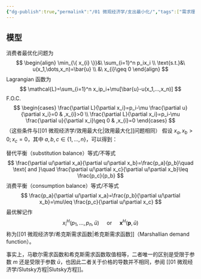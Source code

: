 ```yaml
---
{"dg-publish":true,"permalink":"/01 微观经济学/支出最小化/","tags":["需求理论"],"created":"2024-07-22T16:38:26.000+08:00","updated":"2024-07-22T16:38:26.000+08:00"}
---
```


## 模型

消费者最优化问题为
$$
\begin{align}
\min_{\{ x_{i} \}}&\ \sum_{i=1}^n p_ix_i \\
\text{s.t.}&\ u(x_1,\dots,x_n)=\bar{u} \\
&\ x_{i}\geq 0
\end{align}
$$
Lagrangian 函数为
$$
\mathcal{L}=\sum_{i=1}^n x_ip_i+\mu[\bar{u}-u(x_1,...,x_n)]
$$
F.O.C.
$$
\begin{cases}
\frac{\partial L}{\partial x_i}=p_i-\mu \frac{\partial u}{\partial x_i}=0 & ,x_{i}>0 \\
\frac{\partial L}{\partial x_i}=p_i-\mu \frac{\partial u}{\partial x_i}\geq  0 & ,x_{i}=0
\end{cases}
$$
（这些条件与[[01 微观经济学/效用最大化\|效用最大化]]问题相同）
假设 $x_{a},x_{b}>0;x_{c}=0$，其中 $a,b,c\in \{ 1,\dots,n \}$，可以得到：

替代平衡（substitution balance）等式/不等式
$$
\frac{\partial u/\partial x_a}{\partial u/\partial x_b}=\frac{p_a}{p_b}\quad \text{ and }\quad \frac{\partial u/\partial x_c}{\partial u/\partial x_b}\leq \frac{p_c}{p_b}
$$
消费平衡（consumption balance）等式/不等式
$$
\frac{p_a}{\partial u/\partial x_a}=\frac{p_b}{\partial u/\partial x_b}=\mu\leq  \frac{p_c}{\partial u/\partial x_c}
$$
最优解记作
$$
x_{i}^H(p_{1},\dots,p_{n},\bar{u})\quad\text{ or }\quad\mathbf{x}^H(\mathbf{p},\bar{u})
$$
称为[[01 微观经济学/希克斯需求函数\|希克斯需求函数]]（Marshallian demand function）。

事实上，马歇尔需求函数和希克斯需求函数取值相等，二者唯一的区别是受限于参数 $m$ 还是受限于参数 $\bar{u}$，也因此二者关于价格的导数并不相同，参阅 [[01 微观经济学/Slutsky方程\|Slutsky方程]]。

